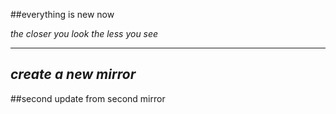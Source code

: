 ##everything is new now 


*the closer you look the less you see*


---
*create a new mirror*
---
##second update from second mirror